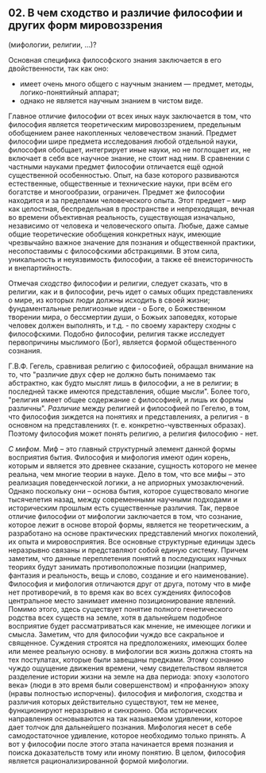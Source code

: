 ﻿## 02. В чем сходство и различие философии и других форм мировоззрения 
(мифологии, религии, …)?

Основная специфика философского знания заключается в его двойственности, 
так как оно:

- имеет очень много общего с научным знанием — предмет, методы, 
логико-понятийный аппарат;
- однако не является научным знанием в чистом виде.

Главное отличие философии от всех иных наук заключается в том, что 
философия является теоретическим мировоззрением, предельным обобщением 
ранее накопленных человечеством знаний. Предмет философии шире предмета 
исследования любой отдельной науки, философия обобщает, интегрирует иные 
науки, но не поглощает их, не включает в себя все научное знание, не стоит над 
ним. В сравнении с частными науками предмет философии отличается ещё одной 
существенной особенностью. Опыт, на базе которого развиваются 
естественные, общественные и технические науки, при всём его богатстве и 
многообразии, ограничен. Предмет же философии находится и за пределами 
человеческого опыта. Этот предмет – мир как целостная, беспредельная в 
пространстве и непреходящая, вечная во времени объективная реальность, 
существующая изначально, независимо от человека и человеческого опыта. 
Любые, даже самые общие теоретические обобщения конкретных наук, имеющие 
чрезвычайно важное значение для познания и общественной практики, 
несопоставимы с философскими абстракциями. В этом сила, уникальность и 
неуязвимость философии, а также её внеисторичность и внепартийность.

Отмечая *сходство* философии и религии, следует сказать, что в религии, как и 
в философии, речь идет о самых общих представлениях о мире, из которых люди 
должны исходить в своей жизни; фундаментальные религиозные идеи - о Боге, о 
Божественном творении мира, о бессмертии души, о Божьих заповедях, которые 
человек должен выполнять, и т.д. - по своему характеру сходны с философскими. 
Подобно философии, религия также исследует первопричины мыслимого (Бог), 
является формой общественного сознания.

Г.В.Ф. Гегель, сравнивая религию с философией, обращал внимание на то, что 
"различие двух сфер не должно быть понимаемо так абстрактно, как будто 
мыслят лишь в философии, а не в религии; в последней также имеются 
представления, общие мысли". Более того, "религия имеет общее содержание с 
философией, и лишь их формы различны". *Различие* между религией и философией 
по Гегелю, в том, что философия зиждется на понятиях и представлениях, а 
религия - в основном на представлениях (т. е. конкретно-чувственных образах). 
Поэтому философия может понять религию, а религия философию - нет.

*С мифом*. Миф – это главный структурный элемент данной формы восприятия 
бытия. Философия и мифология имеют один корень, которым и является это 
древнее сказание, сущность которого не менее реальна, чем многие теории в 
науке. Дело в том, что все мифы – это реализация поведенческой логики, а не 
априорных умозаключений. Однако поскольку они – основа бытия, которое 
существовало многие тысячелетия назад, между современными научными 
подходами и историческим прошлым есть существенные различия. Так, первое 
отличие философии от мифологии заключается в том, что сознание, которое 
лежит в основе второй формы, является не теоретическим, а разработано на 
основе практических представлений многих поколений, их опыта и 
мировосприятия. Все основные структурные единицы здесь неразрывно связаны 
и представляют собой единую систему. Причем заметим, что данные 
переплетения понятий в последующих научных теориях будут занимать 
противоположные позиции (например, фантазия и реальность, вещь и слово, 
создание и его наименование). Философия и мифология отличаются друг от 
друга, потому что в мифе нет противоречий, в то время как во всех суждениях 
философов центральное место занимает именно позиционирование явлений. 
Помимо этого, здесь существует понятие полного генетического родства всех 
существ на земле, хотя в дальнейшем подобное восприятие будет 
рассматриваться как мнение, не имеющее логики и смысла. Заметим, что для 
философии чуждо все сакральное и священное. Суждения строятся на 
предположениях, имеющих более или менее реальную основу. в мифологии вся 
жизнь должна стоять на тех постулатах, которые были завещаны предками. 
Этому сознанию чуждо ощущение движения времени, чему свидетельством 
является разделение истории жизни на земле на два периода: эпоху «золотого 
века» (люди в это время были совершенством) и «профанную» эпоху (нравы 
полностью испорчены). философия и мифология, сходства и различия которых 
действительно существуют, тем не менее, функционируют неразрывно и 
синхронно. Оба исторических направления основываются на так называемом 
удивлении, которое дает толчок для дальнейшего познания. Мифология несет в 
себе самодостаточное удивление, которое необходимо только принять. А вот у 
философии после этого этапа начинается время познания и поиска 
доказательств тому или иному понятию. В целом, философия является 
рационализированной формой мифологии.
